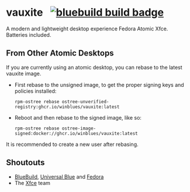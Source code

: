 # vauxite &nbsp; [![bluebuild build badge](https://github.com/winblues/vauxite/actions/workflows/build.yml/badge.svg)](https://github.com/winblues/vauxite/actions/workflows/build.yml)

A modern and lightweight desktop experience Fedora Atomic Xfce. Batteries included.

## From Other Atomic Desktops
If you are currently using an atomic desktop, you can rebase to the latest vauxite image.

- First rebase to the unsigned image, to get the proper signing keys and policies installed:
  ```
  rpm-ostree rebase ostree-unverified-registry:ghcr.io/winblues/vauxite:latest
  ```
- Reboot and then rebase to the signed image, like so:
  ```
  rpm-ostree rebase ostree-image-signed:docker://ghcr.io/winblues/vauxite:latest

It is recommended to create a new user after rebasing.

## Shoutouts
- [BlueBuild](https://github.com/blue-build), [Universal Blue](https://github.com/ublue-os) and [Fedora](https://fedoraproject.org)
- The [Xfce](https://www.xfce.org/) team
 
